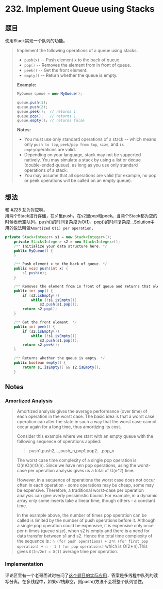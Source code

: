 # 232. Implement Queue using Stacks

## 题目

使用Stack实现一个队列的功能。

>Implement the following operations of a queue using stacks.
>
> - `push(x)` -- Push element x to the back of queue.
> - `pop()` -- Removes the element from in front of queue.
> - `peek()` -- Get the front element.
> - `empty()` -- Return whether the queue is empty.
>
>**Example:**
>
>```java
>MyQueue queue = new MyQueue();
>
>queue.push(1);
>queue.push(2);  
>queue.peek();  // returns 1
>queue.pop();   // returns 1
>queue.empty(); // returns false
>```
>
>**Notes:**
>
> - You must use only standard operations of a stack -- which means only `push to top`, `peek/pop from top`, `size`, and `is empty`operations are valid.
> - Depending on your language, stack may not be supported natively. You may simulate a stack by using a list or deque (double-ended queue), as long as you use only standard operations of a stack.
> - You may assume that all operations are valid (for example, no pop or peek operations will be called on an empty queue).

## 想法

和 *#225* 互为对应啊。  
用两个Stack进行存储，在s1里push，在s2里pop和peek。当两个Stack都为空的时候表示空队列。push()的时间复杂度为O(1)，pop()的时间复杂度...[Solution](https://leetcode.com/problems/implement-queue-using-stacks/solution/)中用的说法叫做`Amortized O(1) per operation.`

```java
private Stack<Integer> s1 = new Stack<Integer>();
    private Stack<Integer> s2 = new Stack<Integer>();
    /** Initialize your data structure here. */
    public MyQueue() {
    }

    /** Push element x to the back of queue. */
    public void push(int x) {
        s1.push(x);
    }

    /** Removes the element from in front of queue and returns that element. */
    public int pop() {
        if (s2.isEmpty())
            while (!s1.isEmpty())
                s2.push(s1.pop());
        return s2.pop();
    }

    /** Get the front element. */
    public int peek() {
        if (s2.isEmpty())
            while (!s1.isEmpty())
                s2.push(s1.pop());
        return s2.peek();
    }

    /** Returns whether the queue is empty. */
    public boolean empty() {
        return s1.isEmpty() && s2.isEmpty();
    }
```

## Notes

### Amortized Analysis

>Amortized analysis gives the average performance (over time) of each operation in the worst case. The basic idea is that a worst case operation can alter the state in such a way that the worst case cannot occur again for a long time, thus amortizing its cost.
>
>Consider this example where we start with an empty queue with the following sequence of operations applied:
>
>>push1,push2,…,push_n,pop1,pop2…,pop_n
>
>The worst case time complexity of a single pop operation is O(n)O(n)O(n). Since we have nnn pop operations, using the worst-case per operation analysis gives us a total of O(n^2) time.
>
>However, in a sequence of operations the worst case does not occur often in each operation - some operations may be cheap, some may be expensive. Therefore, a traditional worst-case per operation analysis can give overly pessimistic bound. For example, in a dynamic array only some inserts take a linear time, though others - a constant time.
>
>In the example above, the number of times pop operation can be called is limited by the number of push operations before it. Although a single pop operation could be expensive, it is expensive only once per n times (queue size), when s2 is empty and there is a need for data transfer between s1 and s2. Hence the total time complexity of the sequence is : `n (for push operations) + 2*n (for first pop operation) + n - 1 ( for pop operations)` which is O(2∗n).This gives `O(2n/2n) = O(1)` average time per operation.

### Implementation

评论区里有一个老哥面试时被问了[这个题目的实际应用](https://leetcode.com/problems/implement-queue-using-stacks/discuss/64284/Do-you-know-when-we-should-use-two-stacks-to-implement-a-queue)，答案是多线程中队列的读写分离。在多线程中，如果s2栈非空，则push()方法不会将整个队列锁住。
